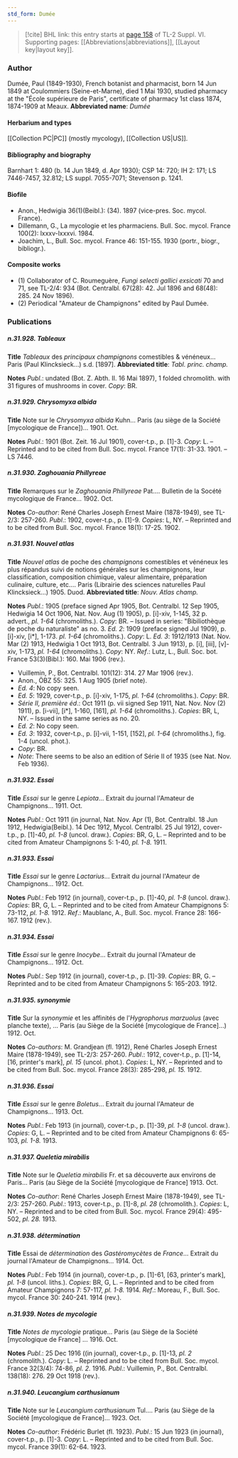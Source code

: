```yaml
---
std_form: Dumée
---
```


> [!cite] BHL link: this entry starts at [page 158](https://www.biodiversitylibrary.org/page/33260146) of TL-2 Suppl. VI.
> Supporting pages: [[Abbreviations|abbreviations]], [[Layout key|layout key]].

### Author

Dumée, Paul (1849-1930), French botanist and pharmacist, born 14 Jun 1849 at Coulommiers (Seine-et-Marne), died 1 Mai 1930, studied pharmacy at the "École supérieure de Paris", certificate of pharmacy 1st class 1874, 1874-1909 at Meaux. 
**Abbreviated name**: *Dumée*

#### Herbarium and types

[[Collection PC|PC]] (mostly mycology), [[Collection US|US]].

#### Bibliography and biography

Barnhart 1: 480 (b. 14 Jun 1849, d. Apr 1930); CSP 14: 720; IH 2: 171; LS 7446-7457, 32.812; LS suppl. 7055-7071; Stevenson p. 1241.

#### Biofile

- Anon., Hedwigia 36(1)(Beibl.): (34). 1897 (vice-pres. Soc. mycol. France).
- Dillemann, G., La mycologie et les pharmaciens. Bull. Soc. mycol. France 100(2): lxxxv-lxxxvi. 1984.
- Joachim, L., Bull. Soc. mycol. France 46: 151-155. 1930 (portr., biogr., bibliogr.).

#### Composite works

- (1) Collaborator of C. Roumeguère, *Fungi selecti gallici exsicati* 70 and 71, see TL-2/4: 934 (Bot. Centralbl. 67(28): 42. Jul 1896 and 68(48): 285. 24 Nov 1896).
- (2) Periodical "Amateur de Champignons" edited by Paul Dumée.

### Publications

##### n.31.928. Tableaux

**Title**
*Tableaux* des *principaux champignons* comestibles & vénéneux... Paris (Paul Klincksieck...) s.d. \[1897\].
**Abbreviated title**: *Tabl. princ. champ.*

**Notes**
*Publ*.: undated (Bot. Z. Abth. II. 16 Mai 1897), 1 folded chromolith. with 31 figures of mushrooms in cover. *Copy*: BR.

##### n.31.929. Chrysomyxa albida

**Title**
Note sur le *Chrysomyxa albida* Kuhn... Paris (au siège de la Société \[mycologique de France\])... 1901. Oct.

**Notes**
*Publ*.: 1901 (Bot. Zeit. 16 Jul 1901), cover-t.p., p. \[1\]-3. *Copy*: L. – Reprinted and to be cited from Bull. Soc. mycol. France 17(1): 31-33. 1901. – LS 7446.

##### n.31.930. Zaghouania Phillyreae

**Title**
Remarques sur le *Zaghouania Phillyreae* Pat.... Bulletin de la Socété mycologique de France... 1902. Oct.

**Notes**
*Co-author*: René Charles Joseph Ernest Maire (1878-1949), see TL-2/3: 257-260.
*Publ*.: 1902, cover-t.p., p. \[1\]-9. *Copies*: L, NY. – Reprinted and to be cited from Bull. Soc. mycol. France 18(1): 17-25. 1902.

##### n.31.931. Nouvel atlas

**Title**
*Nouvel atlas* de poche des *champignons* comestibles et vénéneux les plus répandus suivi de notions générales sur les champignons, leur classification, composition chimique, valeur alimentaire, préparation culinaire, culture, etc.... Paris (Librairie des sciences naturelles Paul Klincksieck...) 1905. Duod.
**Abbreviated title**: *Nouv. Atlas champ.*

**Notes**
*Publ*.: 1905 (preface signed Apr 1905, Bot. Centralbl. 12 Sep 1905, Hedwigia 14 Oct 1906, Nat. Nov. Aug (1) 1905), p. \[i\]-xiv, 1-145, 32 p. advert., *pl. 1-64* (chromoliths.). *Copy*: BR. – Issued in series: "Bibiliothèque de poche du naturaliste" as no. 3.
*Ed. 2*: 1909 (preface signed Jul 1909), p. \[i\]-xiv, \[i\*\], 1-173. *pl. 1-64* (chromoliths.). *Copy*: L.
*Ed. 3*: 1912/1913 (Nat. Nov. Mar (2) 1913, Hedwigia 1 Oct 1913, Bot. Centralbl. 3 Jun 1913), p. \[i\], \[iii\], \[v\]-xiv, 1-173, *pl. 1-64* (chromoliths.). *Copy*: NY.
*Ref*.: Lutz, L., Bull. Soc. bot. France 53(3)(Bibl.): 160. Mai 1906 (rev.).
- Vuillemin, P., Bot. Centralbl. 101(12): 314. 27 Mar 1906 (rev.).
- Anon., ÖBZ 55: 325. 1 Aug 1905 (brief note).
- *Ed. 4*: No copy seen.
- *Ed. 5*: 1929, cover-t.p., p. \[i\]-xiv, 1-175, *pl. 1-64* (chromoliths.). *Copy*: BR.
- *Série II, première éd*.: Oct 1911 (p. vii signed Sep 1911, Nat. Nov. Nov (2) 1911), p. \[i-vii\], \[i\*\], 1-160, \[161\], *pl. 1-64* (chromoliths.). *Copies*: BR, L, NY. – Issued in the same series as no. 20.
- *Ed. 2*: No copy seen.
- *Ed. 3*: 1932, cover-t.p., p. \[i\]-vii, 1-151, \[152\], *pl. 1-64* (chromoliths.), fig. 1-4 (uncol. phot.).
- *Copy*: BR.
- *Note*: There seems to be also an edition of Série II of 1935 (see Nat. Nov. Feb 1936).

##### n.31.932. Essai

**Title**
*Essai* sur le genre *Lepiota*... Extrait du journal l'Amateur de Champignons... 1911. Oct.

**Notes**
*Publ*.: Oct 1911 (in journal, Nat. Nov. Apr (1), Bot. Centralbl. 18 Jun 1912, Hedwigia(Beibl.). 14 Dec 1912, Mycol. Centralbl. 25 Jul 1912), cover-t.p., p. \[1\]-40, *pl. 1-8* (uncol. draw.).
*Copies*: BR, G, L. – Reprinted and to be cited from Amateur Champignons 5: 1-40, *pl. 1-8.* 1911.

##### n.31.933. Essai

**Title**
*Essai* sur le genre *Lactarius*... Extrait du journal l'Amateur de Champignons... 1912. Oct.

**Notes**
*Publ*.: Feb 1912 (in journal), cover-t.p., p. \[1\]-40, *pl. 1-8* (uncol. draw.). *Copies*: BR, G, L. – Reprinted and to be cited from Amateur Champignons 5: 73-112, *pl. 1-8.* 1912.
*Ref*.: Maublanc, A., Bull. Soc. mycol. France 28: 166-167. 1912 (rev.).

##### n.31.934. Essai

**Title**
*Essai* sur le genre *Inocybe*... Extrait du journal l'Amateur de Champignons... 1912. Oct.

**Notes**
*Publ*.: Sep 1912 (in journal), cover-t.p., p. \[1\]-39. *Copies*: BR, G. – Reprinted and to be cited from Amateur Champignons 5: 165-203. 1912.

##### n.31.935. synonymie

**Title**
Sur la *synonymie* et les affinités de l'*Hygrophorus marzuolus* (avec planche texte), ... Paris (au Siège de la Société \[mycologique de France\]...) 1912. Oct.

**Notes**
*Co-authors*: M. Grandjean (fl. 1912), René Charles Joseph Ernest Maire (1878-1949), see TL-2/3: 257-260.
*Publ*.: 1912, cover-t.p., p. \[1\]-14, \[16, printer's mark\], *pl. 15* (uncol. phot.). *Copies*: L, NY. – Reprinted and to be cited from Bull. Soc. mycol. France 28(3): 285-298, *pl. 15.* 1912.

##### n.31.936. Essai

**Title**
*Essai* sur le genre *Boletus*... Extrait du journal l'Amateur de Champignons... 1913. Oct.

**Notes**
*Publ*.: Feb 1913 (in journal), cover-t.p., p. \[1\]-39, *pl. 1-8* (uncol. draw.). *Copies*: G, L. – Reprinted and to be cited from Amateur Champignons 6: 65-103, *pl. 1-8.* 1913.

##### n.31.937. Queletia mirabilis

**Title**
Note sur le *Queletia mirabilis* Fr. et sa découverte aux environs de Paris... Paris (au Siège de la Société \[mycologique de France\] 1913. Oct.

**Notes**
*Co-author*: René Charles Joseph Ernest Maire (1878-1949), see TL-2/3: 257-260.
*Publ*.: 1913, cover-t.p., p. \[1\]-8, *pl. 28* (chromolith.). *Copies*: L, NY. – Reprinted and to be cited from Bull. Soc. mycol. France 29(4): 495-502, *pl. 28.* 1913.

##### n.31.938. détermination

**Title**
Essai de *détermination* des *Gastéromycètes* de *France*... Extrait du journal l'Amateur de Champignons... 1914. Oct.

**Notes**
*Publ*.: Feb 1914 (in journal), cover-t.p., p. \[1\]-61, \[63, printer's mark\], *pl. 1-8* (uncol. liths.).
*Copies*: BR, G, L. – Reprinted and to be cited from Amateur Champignons 7: 57-117, *pl. 1-8.* 1914.
*Ref*.: Moreau, F., Bull. Soc. mycol. France 30: 240-241. 1914 (rev.).

##### n.31.939. Notes de mycologie

**Title**
*Notes de mycologie* pratique... Paris (au Siège de la Société \[mycologique de France\] ... 1916. Oct.

**Notes**
*Publ*.: 25 Dec 1916 ((in journal), cover-t.p., p. \[1\]-13, *pl. 2* (chromolith.). *Copy*: L. – Reprinted and to be cited from Bull. Soc. mycol. France 32(3/4): 74-86, *pl. 2.* 1916.
*Publ*.: Vuillemin, P., Bot. Centralbl. 138(18): 276. 29 Oct 1918 (rev.).

##### n.31.940. Leucangium carthusianum

**Title**
Note sur le *Leucangium carthusianum* Tul.... Paris (au Siège de la Société \[mycologique de France\]... 1923. Oct.

**Notes**
*Co-author*: Frédéric Burlet (fl. 1923).
*Publ*.: 15 Jun 1923 (in journal), cover-t.p., p. \[1\]-3. *Copy*: L. – Reprinted and to be cited from Bull. Soc. mycol. France 39(1): 62-64. 1923.

